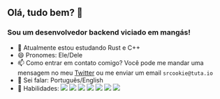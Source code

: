 ## Olá, tudo bem? 👋

### Sou um desenvolvedor backend viciado em mangás!
- 🌱 Atualmente estou estudando Rust e C++
- 😄 Pronomes: Ele/Dele
- 📫 Como entrar em contato comigo? Você pode me mandar uma mensagem no meu [Twitter](https://twitter.com/Hackntosh_) ou me enviar um email `srcookie@tuta.io`
- 💬 Sei falar: Português/English
- 🤹 Habilidades: ![](https://img.shields.io/badge/Code-JavaScript-informational?style=flat&logo=javascript&logoColor=white&color=4dc61e)
![](https://img.shields.io/badge/Code-TypeScript-informational?style=flat&logo=typescript&logoColor=white&color=4dc61e) 
![](https://img.shields.io/badge/Code-NodeJS-informational?style=flat&logo=Node.js&logoColor=white&color=4dc61e)
![](https://img.shields.io/badge/Code-Rust-informational?style=flat&logo=rust&logoColor=white&color=4dc61e)
![](https://img.shields.io/badge/Code-ExpressJS-informational?style=flat&logo=express&logoColor=white&color=4dc61e)
![](https://img.shields.io/badge/Code-ReactJS-informational?style=flat&logo=react&logoColor=white&color=4dc61e)
![](https://img.shields.io/badge/Code-ReactNative-informational?style=flat&logo=react&logoColor=white&color=4dc61e)

